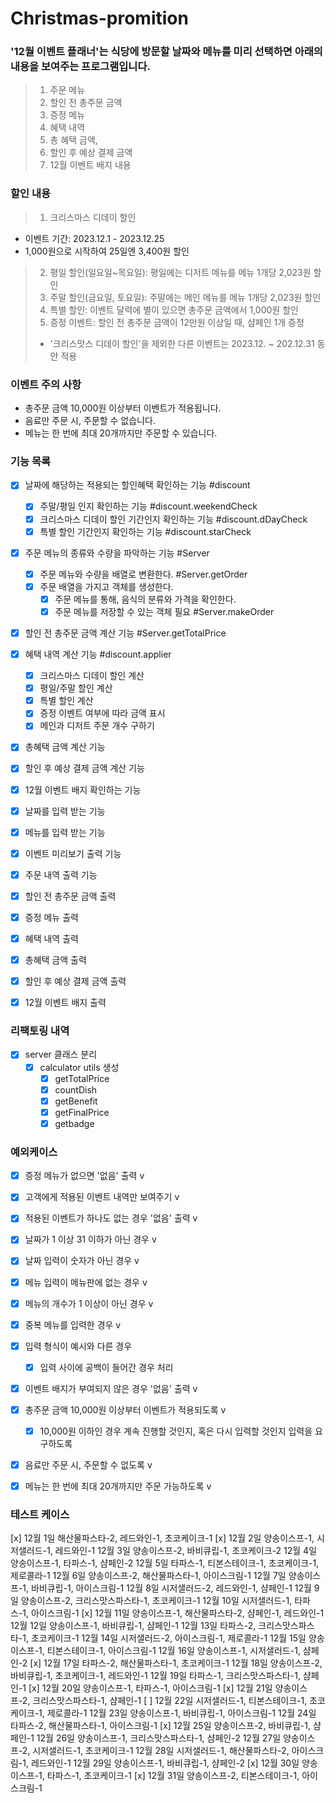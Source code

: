# Christmas-promition

### '12월 이벤트 플래너'는 식당에 방문할 날짜와 메뉴를 미리 선택하면 아래의 내용을 보여주는 프로그램입니다.

> 1. 주문 메뉴
> 2. 할인 전 총주문 금액
> 3. 증정 메뉴
> 4. 혜택 내역
> 5. 총 혜택 금액,
> 6. 할인 후 예상 결제 금액
> 7. 12월 이벤트 배지 내용

### 할인 내용

> 1. 크리스마스 디데이 할인
  - 이벤트 기간: 2023.12.1 - 2023.12.25
  - 1,000원으로 시작하여 25일엔 3,400원 할인
> 2. 평일 할인(일요일~목요일): 평일에는 디저트 메뉴를 메뉴 1개당 2,023원 할인
> 3. 주말 할인(금요일, 토요일): 주말에는 메인 메뉴를 메뉴 1개당 2,023원 할인
> 4. 특별 할인: 이벤트 달력에 별이 있으면 총주문 금액에서 1,000원 할인
> 5. 증정 이벤트: 할인 전 총주문 금액이 12만원 이상일 때, 샴페인 1개 증정
> * '크리스맛스 디데이 할인'을 제외한 다른 이벤트는 2023.12. ~ 202.12.31 동안 적용

### 이벤트 주의 사항
- 총주문 금액 10,000원 이상부터 이벤트가 적용됩니다.
- 음료만 주문 시, 주문할 수 없습니다.
- 메뉴는 한 번에 최대 20개까지만 주문할 수 있습니다.

### 기능 목록

- [x] 날짜에 해당하는 적용되는 할인혜택 확인하는 기능 #discount
  - [x] 주말/평일 인지 확인하는 기능 #discount.weekendCheck
  - [x] 크리스마스 디데이 할인 기간인지 확인하는 기능 #discount.dDayCheck
  - [x] 특별 할인 기간인지 확인하는 기능 #discount.starCheck

- [x] 주문 메뉴의 종류와 수량을 파악하는 기능 #Server
  - [x] 주문 메뉴와 수량을 배열로 변환한다. #Server.getOrder
  - [x] 주문 배열을 가지고 객체를 생성한다.
    - [x] 주문 메뉴를 통해, 음식의 분류와 가격을 확인한다.
    - [x] 주문 메뉴를 저장할 수 있는 객체 필요 #Server.makeOrder
   
- [x] 할인 전 총주문 금액 계산 기능 #Server.getTotalPrice

- [x] 혜택 내역 계산 기능 #discount.applier
  - [x] 크리스마스 디데이 할인 계산 
  - [x] 평일/주말 할인 계산
  - [x] 특별 할인 계산
  - [x] 증정 이벤트 여부에 따라 금액 표시
  - [x] 메인과 디저트 주문 개수 구하기

- [x] 총혜택 금액 계산 기능
- [x] 할인 후 예상 결제 금액 계산 기능
- [x] 12월 이벤트 배지 확인하는 기능

- [x] 날짜를 입력 받는 기능
- [x] 메뉴를 입력 받는 기능

- [x] 이벤트 미리보기 출력 기능
- [x] 주문 내역 출력 기능
- [x] 할인 전 총주문 금액 출력
- [x] 증정 메뉴 출력
- [x] 혜택 내역 출력
- [x] 총혜택 금액 출력
- [x] 할인 후 예상 결제 금액 출력
- [x] 12월 이벤트 배지 출력

### 리팩토링 내역
- [x] server 클래스 분리
  - [x] calculator utils 생성
    - [x] getTotalPrice
    - [x] countDish
    - [x] getBenefit
    - [x] getFinalPrice
    - [x] getbadge

### 예외케이스
- [x] 증정 메뉴가 없으면 '없음' 출력 v

- [x] 고객에게 적용된 이벤트 내역만 보여주기 v
- [x] 적용된 이벤트가 하나도 없는 경우 '없음' 출력 v

- [x] 날짜가 1 이상 31 이하가 아닌 경우 v
- [x] 날짜 입력이 숫자가 아닌 경우 v

- [x] 메뉴 입력이 메뉴판에 없는 경우 v
- [x] 메뉴의 개수가 1 이상이 아닌 경우 v
- [x] 중복 메뉴를 입력한 경우 v
- [x] 입력 형식이 예시와 다른 경우
  - [x] 입력 사이에 공백이 들어간 경우 처리

- [x] 이벤트 배지가 부여되지 않은 경우 '없음' 출력 v

- [x] 총주문 금액 10,000원 이상부터 이벤트가 적용되도록 v
  - [x] 10,000원 이하인 경우 계속 진행할 것인지, 혹은 다시 입력할 것인지 입력을 요구하도록
- [x] 음료만 주문 시, 주문할 수 없도록 v
- [x] 메뉴는 한 번에 최대 20개까지만 주문 가능하도록 v
 
### 테스트 케이스

[x] 12월 1일 해산물파스타-2, 레드와인-1, 초코케이크-1
[x] 12월 2일 양송이스프-1, 시저샐러드-1, 레드와인-1
12월 3일 양송이스프-2, 바비큐립-1, 초코케이크-2
12월 4일 양송이스프-1, 타파스-1, 샴페인-2
12월 5일 타파스-1, 티본스테이크-1, 초코케이크-1, 제로콜라-1
12월 6일 양송이스프-2, 해산물파스타-1, 아이스크림-1
12월 7일 양송이스프-1, 바비큐립-1, 아이스크림-1
12월 8일 시저샐러드-2, 레드와인-1, 샴페인-1
12월 9일 양송이스프-2, 크리스맛스파스타-1, 초코케이크-1
12월 10일 시저샐러드-1, 타파스-1, 아이스크림-1
[x] 12월 11일 양송이스프-1, 해산물파스타-2, 샴페인-1, 레드와인-1
12월 12일 양송이스프-1, 바비큐립-1, 샴페인-1
12월 13일 타파스-2, 크리스맛스파스타-1, 초코케이크-1
12월 14일 시저샐러드-2, 아이스크림-1, 제로콜라-1
12월 15일 양송이스프-1, 티본스테이크-1, 아이스크림-1
12월 16일 양송이스프-1, 시저샐러드-1, 샴페인-2
[x] 12월 17일 타파스-2, 해산물파스타-1, 초코케이크-1
12월 18일 양송이스프-2, 바비큐립-1, 초코케이크-1, 레드와인-1
12월 19일 타파스-1, 크리스맛스파스타-1, 샴페인-1
[x] 12월 20일 양송이스프-1, 타파스-1, 아이스크림-1
[x] 12월 21일 양송이스프-2, 크리스맛스파스타-1, 샴페인-1
[ ] 12월 22일 시저샐러드-1, 티본스테이크-1, 초코케이크-1, 제로콜라-1
12월 23일 양송이스프-1, 바비큐립-1, 아이스크림-1
12월 24일 타파스-2, 해산물파스타-1, 아이스크림-1
[x] 12월 25일 양송이스프-2, 바비큐립-1, 샴페인-1
12월 26일 양송이스프-1, 크리스맛스파스타-1, 샴페인-2
12월 27일 양송이스프-2, 시저샐러드-1, 초코케이크-1
12월 28일 시저샐러드-1, 해산물파스타-2, 아이스크림-1, 레드와인-1
12월 29일 양송이스프-1, 바비큐립-1, 샴페인-2
[x] 12월 30일 양송이스프-1, 타파스-1, 초코케이크-1
[x] 12월 31일 양송이스프-2, 티본스테이크-1, 아이스크림-1
